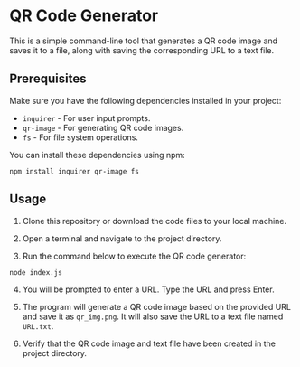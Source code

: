 
# QR Code Generator

This is a simple command-line tool that generates a QR code image and saves it to a file, along with saving the corresponding URL to a text file.

## Prerequisites

Make sure you have the following dependencies installed in your project:

- `inquirer` - For user input prompts.
- `qr-image` - For generating QR code images.
- `fs` - For file system operations.

You can install these dependencies using npm:

```
npm install inquirer qr-image fs
```

## Usage

1. Clone this repository or download the code files to your local machine.

2. Open a terminal and navigate to the project directory.

3. Run the command below to execute the QR code generator:


```
node index.js
```

4. You will be prompted to enter a URL. Type the URL and press Enter.

5. The program will generate a QR code image based on the provided URL and save it as `qr_img.png`. It will also save the URL to a text file named `URL.txt`.

6. Verify that the QR code image and text file have been created in the project directory.